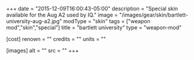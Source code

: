 +++
date = "2015-12-09T16:00:43-05:00"
description = "Special skin available for the Aug A2 used by IQ."
image = "/images/gear/skin/bartlett-university-aug-a2.jpg"
modType = "skin"
tags = ["weapon mod","skin","special"]
title = "bartlett university"
type = "weapon-mod"

[cost]
  renown = ""
  credits = ""
  units = ""

[images]
  alt = ""
  src = ""
+++
